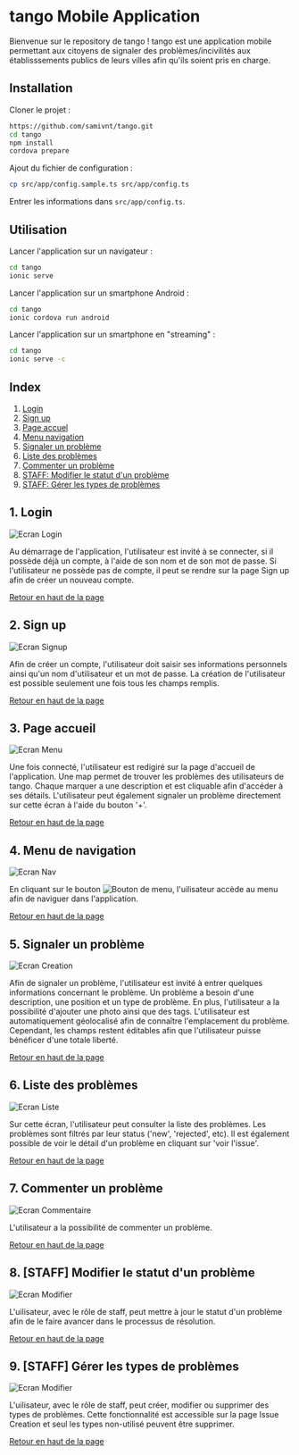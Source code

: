 # tango Mobile Application

<a name="top"></a>

Bienvenue sur le repository de tango !
tango est une application mobile permettant aux citoyens de signaler des problèmes/incivilités aux établisssements publics de leurs villes afin qu'ils soient pris en charge.

## Installation

Cloner le projet :

```bash
https://github.com/samivnt/tango.git
cd tango
npm install
cordova prepare
```

Ajout du fichier de configuration :

```bash
cp src/app/config.sample.ts src/app/config.ts
```

Entrer les informations dans `src/app/config.ts`.

## Utilisation

Lancer l'application sur un navigateur :

```bash
cd tango
ionic serve
```

Lancer l'application sur un smartphone Android :

```bash
cd tango
ionic cordova run android
```

Lancer l'application sur un smartphone en "streaming" :

```bash
cd tango
ionic serve -c
```

## Index

1. [Login](#login)
2. [Sign up](#signup)
3. [Page accuel](#menuPrincipal)
4. [Menu navigation](#nav)
5. [Signaler un problème](#creerIssue)
6. [Liste des problèmes](#listeIssue)
7. [Commenter un problème](#comm)
8. [STAFF: Modifier le statut d'un problème](#staffStatusPage)
9. [STAFF: Gérer les types de problèmes](#stafsType)

<a name="login"></a>
## 1. Login

![Ecran Login](resources/screen/loginPage.JPG)

Au démarrage de l'application, l'utilisateur est invité à se connecter, si il possède déjà un compte, à l'aide de son nom et de son mot de passe.
Si l'utilisateur ne possède pas de compte, il peut se rendre sur la page Sign up afin de créer un nouveau compte.

<a href="#top">Retour en haut de la page</a>

<a name="signup"></a>
## 2. Sign up

![Ecran Signup](resources/screen/signup.JPG)

Afin de créer un compte, l'utilisateur doit saisir ses informations personnels ainsi qu'un nom d'utilisateur et un mot de passe. La création de l'utilisateur est possible seulement une fois tous les champs remplis.

<a href="#top">Retour en haut de la page</a>

<a name="menuPrincipal"></a>
## 3. Page accueil

![Ecran Menu](resources/screen/mapPage.JPG)

Une fois connecté, l'utilisateur est redigiré sur la page d'accueil de l'application. Une map permet de trouver les problèmes des utilisateurs de tango. Chaque marquer a une description et est cliquable afin d'accéder à ses détails.
L'utilisateur peut également signaler un problème directement sur cette écran à l'aide du bouton '+'.

<a href="#top">Retour en haut de la page</a>

<a name="nav"></a>
## 4. Menu de navigation

![Ecran Nav](resources/screen/navPage.JPG)

En cliquant sur le bouton ![Bouton de menu](resources/screen/menu-button.JPG), l'uilisateur accède au menu afin de naviguer dans l'application.

<a href="#top">Retour en haut de la page</a>

<a name="creerIssue"></a>
## 5. Signaler un problème

![Ecran Creation](resources/screen/issueCreation.JPG)

Afin de signaler un problème, l'utilisateur est invité à entrer quelques informations concernant le problème. Un problème a besoin d'une description, une position et un type de problème. En plus, l'utilisateur a la possibilité d'ajouter une photo ainsi que des tags.
L'utilisateur est automatiquement géolocalisé afin de connaître l'emplacement du problème. Cependant, les champs restent éditables afin que l'utilisateur puisse bénéficer d'une totale liberté.  

<a href="#top">Retour en haut de la page</a>

<a name="listeIssue"></a>
## 6. Liste des problèmes

![Ecran Liste](resources/screen/issueListPage.JPG)

Sur cette écran, l'utilisateur peut consulter la liste des problèmes. Les problèmes sont filtrés par leur status ('new', 'rejected', etc). Il est également possible de voir le détail d'un problème en cliquant sur 'voir l'issue'.

<a href="#top">Retour en haut de la page</a>

<a name="comm"></a>
## 7. Commenter un problème

![Ecran Commentaire](resources/screen/issueCommentairePage.JPG)

L'utilisateur a la possibilité de commenter un problème.

<a href="#top">Retour en haut de la page</a>

<a name="stafsStatuts"></a>
## 8. [STAFF] Modifier le statut d'un problème

![Ecran Modifier](resources/screen/staffStatusPage.JPG)

L'uilisateur, avec le rôle de staff, peut mettre à jour le statut d'un problème afin de le faire avancer dans le processus de résolution.

<a href="#top">Retour en haut de la page</a>

<a name="stafsType"></a>
## 9. [STAFF] Gérer les types de problèmes

![Ecran Modifier](resources/screen/stafIssueTypePage.JPG)

L'uilisateur, avec le rôle de staff, peut créer, modifier ou supprimer des types de problèmes. Cette fonctionnalité est accessible sur la page Issue Creation et seul les types non-utilisé peuvent être supprimer.

<a href="#top">Retour en haut de la page</a>

